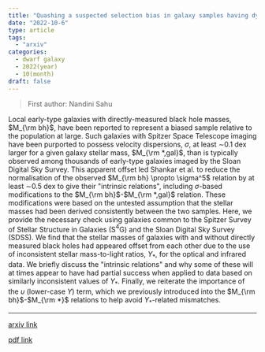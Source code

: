 ```yaml
---
title: "Quashing a suspected selection bias in galaxy samples having dynamically-measured supermassive black holes"
date: "2022-10-6"
type: article
tags:
  - "arxiv"
categories:
  - dwarf galaxy
  - 2022(year)
  - 10(month)
draft: false
---
```

> First author: Nandini Sahu

 Local early-type galaxies with directly-measured black hole masses, $M_{\rm
bh}$, have been reported to represent a biased sample relative to the
population at large. Such galaxies with Spitzer Space Telescope imaging have
been purported to possess velocity dispersions, $\sigma$, at least $\sim$0.1
dex larger for a given galaxy stellar mass, $M_{\rm *,gal}$, than is typically
observed among thousands of early-type galaxies imaged by the Sloan Digital Sky
Survey. This apparent offset led Shankar et al. to reduce the normalisation of
the observed $M_{\rm bh} \propto \sigma^5$ relation by at least $\sim$0.5 dex
to give their "intrinsic relations", including $\sigma$-based modifications to
the $M_{\rm bh}$-$M_{\rm *,gal}$ relation. These modifications were based on
the untested assumption that the stellar masses had been derived consistently
between the two samples. Here, we provide the necessary check using galaxies
common to the Spitzer Survey of Stellar Structure in Galaxies (S$^4$G) and the
Sloan Digital Sky Survey (SDSS). We find that the stellar masses of galaxies
with and without directly measured black holes had appeared offset from each
other due to the use of inconsistent stellar mass-to-light ratios,
$\Upsilon_*$, for the optical and infrared data. We briefly discuss the
"intrinsic relations" and why some of these will at times appear to have had
partial success when applied to data based on similarly inconsistent values of
$\Upsilon_*$. Finally, we reiterate the importance of the $\upsilon$
(lower-case $\Upsilon$) term, which we previously introduced into the $M_{\rm
bh}$-$M_{\rm *}$ relations to help avoid $\Upsilon_*$-related mismatches.

---
[arxiv link](http://arxiv.org/abs/2210.02641v1)

[pdf link](http://arxiv.org/pdf/2210.02641v1)